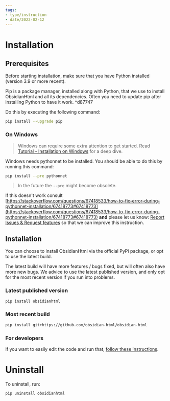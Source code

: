 ```yaml
---
tags:
- type/instruction
- date/2022-02-12
---
```

# Installation


## Prerequisites
Before starting installation, make sure that you have Python installed (version 3.9 or more recent).

Pip is a package manager, installed along with Python, that we use to install ObsidianHtml and all its dependencies. Often you need to update pip after installing Python to have it work. ^d87747

Do this by executing the following command:
``` bash
pip install --upgrade pip
```


### On Windows
> Windows can require some extra attention to get started. Read [Tutorial - Installation on Windows](../Instructions/Tutorials/Tutorial%20-%20Installation%20on%20Windows.md) for a deep dive.

Windows needs pythonnet to be installed. You should be able to do this by running this command:
``` bash
pip install --pre pythonnet
```


> In the future the `--pre` might become obsolete.

If this doesn't work consult [https://stackoverflow.com/questions/67418533/how-to-fix-error-during-pythonnet-installation/67418773#67418773](https://stackoverflow.com/questions/67418533/how-to-fix-error-during-pythonnet-installation/67418773#67418773) **and** please let us know: [Report Issues & Request features](../General%20Information/Report%20Issues%20%26%20Request%20features.md) so that we can improve this instruction.

## Installation
You can choose to install ObsidianHtml via the official PyPi package, or opt to use the latest build. 

The latest build will have more features / bugs fixed, but will often also have more new bugs. We advice to use the latest published version, and only opt for the most recent version if you run into problems. 

### Latest published version
``` bash
pip install obsidianhtml
```


### Most recent build
``` bash
pip install git+https://github.com/obsidian-html/obsidian-html
```


### For developers
If you want to easily edit the code and run that, [follow these instructions](../Instructions/Run%20custom%20code.md).

# Uninstall
To uninstall, run:
``` bash
pip uninstall obsidianhtml
```
